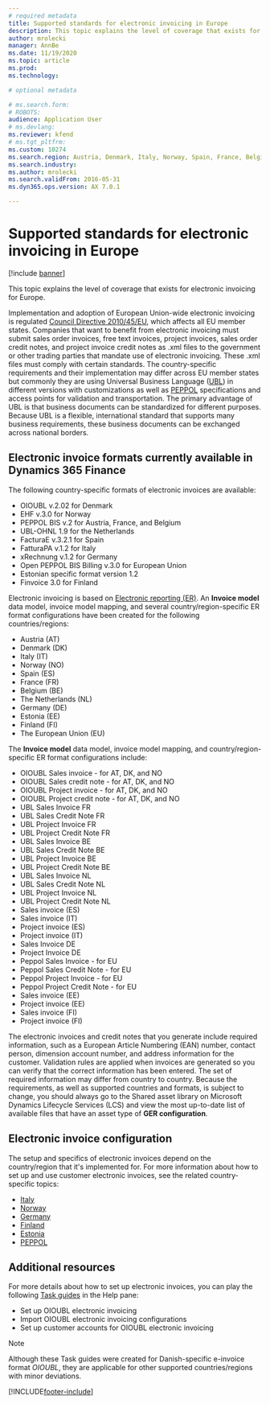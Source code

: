 ```yaml
---
# required metadata
title: Supported standards for electronic invoicing in Europe
description: This topic explains the level of coverage that exists for electronic invoicing for Europe. 
author: mrolecki
manager: AnnBe
ms.date: 11/19/2020
ms.topic: article
ms.prod: 
ms.technology: 

# optional metadata

# ms.search.form: 
# ROBOTS: 
audience: Application User
# ms.devlang: 
ms.reviewer: kfend
# ms.tgt_pltfrm: 
ms.custom: 10274
ms.search.region: Austria, Denmark, Italy, Norway, Spain, France, Belgium, Netherlands
ms.search.industry: 
ms.author: mrolecki
ms.search.validFrom: 2016-05-31
ms.dyn365.ops.version: AX 7.0.1

---
```


# Supported standards for electronic invoicing in Europe

[!include [banner](../includes/banner.md)]

This topic explains the level of coverage that exists for electronic invoicing for Europe. 

Implementation and adoption of European Union-wide electronic invoicing is regulated [Council Directive 2010/45/EU](https://eur-lex.europa.eu/LexUriServ/LexUriServ.do?uri=OJ:L:2010:189:0001:0008:EN:PDF), which affects all EU member states. Companies that want to benefit from electronic invoicing must submit sales order invoices, free text invoices, project invoices, sales order credit notes, and project invoice credit notes as .xml files to the government or other trading parties that mandate use of electronic invoicing. These .xml files must comply with certain standards. The country-specific requirements and their implementation may differ across EU member states but commonly they are using Universal Business Language ([UBL](https://www.oasis-open.org/committees/tc_home.php?wg_abbrev=ubl)) in different versions with customizations as well as [PEPPOL](https://www.peppol.eu) specifications and access points for validation and transportation. The primary advantage of UBL is that business documents can be standardized for different purposes. Because UBL is a flexible, international standard that supports many business requirements, these business documents can be exchanged across national borders.

## Electronic invoice formats currently available in Dynamics 365 Finance

The following country-specific formats of electronic invoices are available:

-   OIOUBL v.2.02 for Denmark
-   EHF v.3.0 for Norway
-   PEPPOL BIS v.2 for Austria, France, and Belgium
-   UBL-OHNL 1.9 for the Netherlands
-   FacturaE v.3.2.1 for Spain
-   FatturaPA v.1.2 for Italy
-   xRechnung v.1.2 for Germany
-   Open PEPPOL BIS Billing v.3.0 for European Union
-   Estonian specific format version 1.2
-   Finvoice 3.0 for Finland

Electronic invoicing is based on [Electronic reporting (ER)](../../dev-itpro/analytics/general-electronic-reporting.md). An **Invoice model** data model, invoice model mapping, and several country/region-specific ER format configurations have been created for the following countries/regions: 

- Austria (AT)
- Denmark (DK)
- Italy (IT)
- Norway (NO)
- Spain (ES)
- France (FR)
- Belgium (BE)
- The Netherlands (NL)
- Germany (DE)
- Estonia (EE)
- Finland (FI)
- The European Union (EU)

The **Invoice model** data model, invoice model mapping, and country/region-specific ER format configurations include:

-   OIOUBL Sales invoice - for AT, DK, and NO
-   OIOUBL Sales credit note - for AT, DK, and NO
-   OIOUBL Project invoice - for AT, DK, and NO
-   OIOUBL Project credit note - for AT, DK, and NO
-   UBL Sales Invoice FR
-   UBL Sales Credit Note FR
-   UBL Project Invoice FR
-   UBL Project Credit Note FR
-   UBL Sales Invoice BE
-   UBL Sales Credit Note BE
-   UBL Project Invoice BE
-   UBL Project Credit Note BE
-   UBL Sales Invoice NL
-   UBL Sales Credit Note NL
-   UBL Project Invoice NL
-   UBL Project Credit Note NL 
-   Sales invoice (ES)
-   Sales invoice (IT)
-   Project invoice (ES)
-   Project invoice (IT)
-   Sales Invoice DE
-   Project Invoice DE
-   Peppol Sales Invoice - for EU
-   Peppol Sales Credit Note - for EU
-   Peppol Project Invoice - for EU
-   Peppol Project Credit Note - for EU
-   Sales invoice (EE)
-   Project invoice (EE)
-   Sales invoice (FI)
-   Project invoice (FI)

The electronic invoices and credit notes that you generate include required information, such as a European Article Numbering (EAN) number, contact person, dimension account number, and address information for the customer. Validation rules are applied when invoices are generated so you can verify that the correct information has been entered. The set of required information may differ from country to country. Because the requirements, as well as supported countries and formats, is subject to change, you should always go to the Shared asset library on Microsoft Dynamics Lifecycle Services (LCS) and view the most up-to-date list of available files that have an asset type of **GER configuration**.

## Electronic invoice configuration
The setup and specifics of electronic invoices depend on the country/region that it's implemented for. For more information about how to set up and use customer electronic invoices, see the related country-specific topics:

- [Italy](emea-ita-e-invoices.md)
- [Norway](emea-nor-e-invoices.md)
- [Germany](emea-deu-e-invoices.md)
- [Finland](https://support.microsoft.com/help/4559937)
- [Estonia](https://support.microsoft.com/help/4552679)
- [PEPPOL](https://support.microsoft.com/help/4490320)

## Additional resources
For more details about how to set up electronic invoices, you can play the following [Task guides](../../fin-and-ops/get-started/help-overview.md#task-guides) in the Help pane:

 - Set up OIOUBL electronic invoicing
 - Import OIOUBL electronic invoicing configurations
 - Set up customer accounts for OIOUBL electronic invoicing

> [!NOTE] 
> Although these Task guides were created for Danish-specific e-invoice format *OIOUBL*, they are applicable for other supported countries/regions with minor deviations.


[!INCLUDE[footer-include](../../includes/footer-banner.md)]